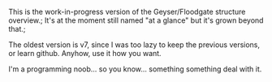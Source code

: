 This is the work-in-progress version of the Geyser/Floodgate structure overview.;
It's at the moment still named "at a glance" but it's grown beyond that.;

The oldest version is v7, since I was too lazy to keep the previous versions, or learn github.
Anyhow, use it how you want.


I'm a programming noob... so you know... something something deal with it.
